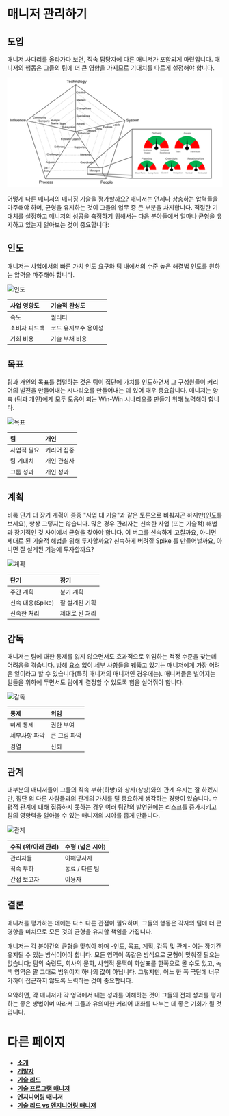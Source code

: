 # 매니저 관리하기

## 도입

매니저 사다리를 올라가다 보면, 직속 담당자에 다른 매니저가 포함되게 마련입니다.
매니저의 행동은 그들의 팀에 더 큰 영향을 가지므로 기대치를 다르게 설정해야 합니다.

![대시보드](../charts/dashboard.png)

어떻게 다른 매니저의 매니징 기술을 평가할까요?
매니저는 언제나 상충하는 압력들을 마주해야 하며, 균형을 유지하는 것이 그들의 업무 중 큰 부분을 차지합니다.
적절한 기대치를 설정하고 매니저의 성공을 측정하기 위해서는 다음 분야들에서 얼마나 균형을 유지하고 있는지 알아보는 것이 중요합니다:


## 인도

매니저는 사업에서의 빠른 가치 인도 요구와 팀 내에서의 수준 높은 해결법 인도를 원하는 압력을 마주해야 합니다.

![인도](../charts/dashboard-delivery.png)

| 사업 영향도 | 기술적 완성도 |
| :--- | :--- |
| 속도 | 퀄리티 |
| 소비자 피드백 | 코드 유지보수 용이성 |
| 기회 비용 | 기술 부채 비용 |


## 목표

팀과 개인의 목표를 정렬하는 것은 팀이 집단에 가치를 인도하면서 그 구성원들이 커리어의 발전을 만들어내는 시나리오를 만들어내는 데 있어 매우 중요합니다. 매니저는 양 측 (팀과 개인)에게 모두 도움이 되는 Win-Win 시나리오를 만들기 위해 노력해야 합니다.

![목표](../charts/dashboard-goals.png)

| 팀 | 개인 |
| :--- | :--- |
| 사업적 필요 | 커리어 집중 |
| 팀 기대치 | 개인 관심사 |
| 그룹 성과 | 개인 성과 |


## 계획

비록 단기 대 장기 계획이 종종 "사업 대 기술"과 같은 토론으로 비춰지곤 하지만([인도](#인도)를 보세요), 항상 그렇지는 않습니다. 많은 경우 관리자는 신속한 사업 (또는 기술적) 해법과 장기적인 것 사이에서 균형을 찾아야 합니다. 이 버그를 신속하게 고칠까요, 아니면 제대로 된 기술적 해법을 위해 투자할까요? 신속하게 버려질 Spike 를 만들어낼까요, 아니면 잘 설계된 기능에 투자할까요?

![계획](../charts/dashboard-planning.png)

| 단기 | 장기 |
| :--- | :--- |
| 주간 계획 | 분기 계획 |
| 신속 대응(Spike) | 잘 설계된 기획 |
| 신속한 처리 | 제대로 된 처리 |


## 감독

매니저는 팀에 대한 통제를 잃지 않으면서도 효과적으로 위임하는 적정 수준을 찾는데 어려움을 겪습니다. 방해 요소 없이 세부 사항들을 꿰뚫고 있기는 매니저에게 가장 어려운 일이라고 할 수 있습니다(특히 매니저의 매니저인 경우에는). 매니저들은 벌어지는 일들을 휘하에 두면서도 팀에게 결정할 수 있도록 힘을 실어줘야 합니다.

![감독](../charts/dashboard-oversight.png)

| 통제 | 위임 |
| :--- | :--- |
| 미세 통제 | 권한 부여 |
| 세부사항 파악 | 큰 그림 파악 |
| 검열 | 신뢰 |

## 관계

대부분의 매니저들이 그들의 직속 부하(하방)와 상사(상방)와의 관계 유지는 잘 하겠지만, 집단 외 다른 사람들과의 관계의 가치를 덜 중요하게 생각하는 경향이 있습니다. 수평적 관계에 대해 집중하지 못하는 경우 여러 팀간의 발언권에는 리스크를 증가시키고 팀의 영향력을 알아볼 수 있는 매니저의 시야를 좁게 만듭니다.

![관계](../charts/dashboard-relationships.png)

| 수직 (위/아래 관리) | 수평 (넓은 시야) |
| :--- | :--- |
| 관리자들 | 이해당사자 |
| 직속 부하 | 동료 / 다른 팀 |
| 간접 보고자 | 이용자 |

## 결론

매니저를 평가하는 데에는 다소 다른 관점이 필요하며, 그들의 행동은 각자의 팀에 더 큰 영향을 미치므로 모든 것의 균형을 유지할 책임을 가집니다.

매니저는 각 분야간의 균형을 맞춰야 하며 -인도, 목표, 계획, 감독 및 관계- 이는 장기간 유지될 수 있는 방식이어야 합니다. 모든 영역이 똑같은 방식으로 균형이 맞춰질 필요는 없습니다; 팀의 숙련도, 회사의 문화, 사업적 문맥이 화살표를 한쪽으로 몰 수도 있고, 녹색 영역은 말 그대로 범위이지 하나의 값이 아닙니다. 그렇지만, 어느 한 쪽 극단에 너무 가까이 접근하지 않도록 노력하는 것이 중요합니다.

요약하면, 각 매니저가 각 영역에서 내는 성과를 이해하는 것이 그들의 전체 성과를 평가하는 좋은 방법이며 따라서 그들과 유의미한 커리어 대화를 나누는 데 좋은 기회가 될 것입니다.

# 다른 페이지

* [**소개**](README.md)
* [**개발자**](Developer.md)
* [**기술 리드**](TechLead.md)
* [**기술 프로그램 매니저**](TechnicalProgramManager.md)
* [**엔지니어링 매니저**](EngineeringManager.md)
* [**기술 리드 vs 엔지니어링 매니저**](TechLead-EngineeringManager.md)
